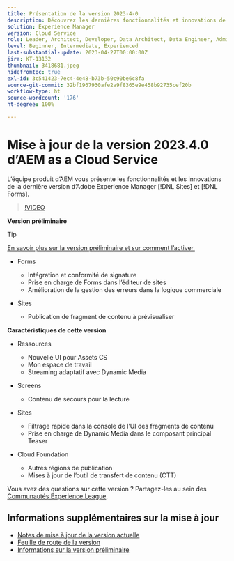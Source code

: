 ```yaml
---
title: Présentation de la version 2023-4-0
description: Découvrez les dernières fonctionnalités et innovations de la version 2023-2-0 d’Adobe Experience Manager [!DNL Forms] et [!DNL Sites].
solution: Experience Manager
version: Cloud Service
role: Leader, Architect, Developer, Data Architect, Data Engineer, Admin, User
level: Beginner, Intermediate, Experienced
last-substantial-update: 2023-04-27T00:00:00Z
jira: KT-13132
thumbnail: 3418681.jpeg
hidefromtoc: true
exl-id: 3c541423-7ec4-4e48-b73b-50c90be6c8fa
source-git-commit: 32bf1967930afe2a9f8365e9e458b92735cef20b
workflow-type: ht
source-wordcount: '176'
ht-degree: 100%

---
```


# Mise à jour de la version 2023.4.0 d’AEM as a Cloud Service

L’équipe produit d’AEM vous présente les fonctionnalités et les innovations de la dernière version d’Adobe Experience Manager [!DNL Sites] et [!DNL Forms].

>[!VIDEO](https://video.tv.adobe.com/v/3418681/?learn=on)

**Version préliminaire**

>[!TIP]
>
>[En savoir plus sur la version préliminaire et sur comment l’activer.](https://experienceleague.adobe.com/docs/experience-manager-cloud-service/content/release-notes/prerelease.html?lang=fr)

* Forms
   * Intégration et conformité de signature
   * Prise en charge de Forms dans l’éditeur de sites
   * Amélioration de la gestion des erreurs dans la logique commerciale

* Sites
   * Publication de fragment de contenu à prévisualiser

**Caractéristiques de cette version**

* Ressources
   * Nouvelle UI pour Assets CS
   * Mon espace de travail
   * Streaming adaptatif avec Dynamic Media

* Screens
   * Contenu de secours pour la lecture

* Sites
   * Filtrage rapide dans la console de l’UI des fragments de contenu
   * Prise en charge de Dynamic Media dans le composant principal Teaser

* Cloud Foundation
   * Autres régions de publication
   * Mises à jour de l’outil de transfert de contenu (CTT)

Vous avez des questions sur cette version ?  Partagez-les au sein des [Communautés Experience League](https://adobe.ly/3KCfab0).

## Informations supplémentaires sur la mise à jour

* [Notes de mise à jour de la version actuelle](https://experienceleague.adobe.com/docs/experience-manager-cloud-service/content/release-notes/home.html?lang=fr)
* [Feuille de route de la version](https://experienceleague.adobe.com/docs/experience-manager-release-information/aem-release-updates/update-releases-roadmap.html?lang=fr)
* [Informations sur la version préliminaire](https://experienceleague.adobe.com/docs/experience-manager-cloud-service/content/release-notes/prerelease.html?lang=fr)
